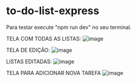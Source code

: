 # to-do-list-express
Para testar execute "npm run dev" no seu terminal.

TELA COM TODAS AS LISTAS:
![image](https://github.com/MvFranca/to-do-list-express/assets/111403597/de95aad4-1b82-4975-95c3-7dcb748bfcc2)

TELA DE EDIÇÃO:
![image](https://github.com/MvFranca/to-do-list-express/assets/111403597/b26cf89c-ed76-4c67-9f27-01a350a8d5ef)

LISTAS EDITADAS:
![image](https://github.com/MvFranca/to-do-list-express/assets/111403597/11bb18d8-a967-4917-8579-8e3f0ffa43c7)

TELA PARA ADICIONAR NOVA TAREFA
![image](https://github.com/MvFranca/to-do-list-express/assets/111403597/9cb1730f-23f9-46bc-9607-90ff917e8bef)
